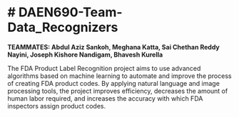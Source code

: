 # # DAEN690-Team-Data_Recognizers
**TEAMMATES: Abdul Aziz Sankoh, Meghana Katta, Sai Chethan Reddy Nayini, Joseph Kishore Nandigam, Bhavesh Kurella**

The FDA Product Label Recognition project aims to use advanced algorithms based on machine learning to automate and improve the process of creating FDA product codes. By applying natural language and image processing tools, the project improves efficiency, decreases the amount of human labor required, and increases the accuracy with which FDA inspectors assign product codes.

